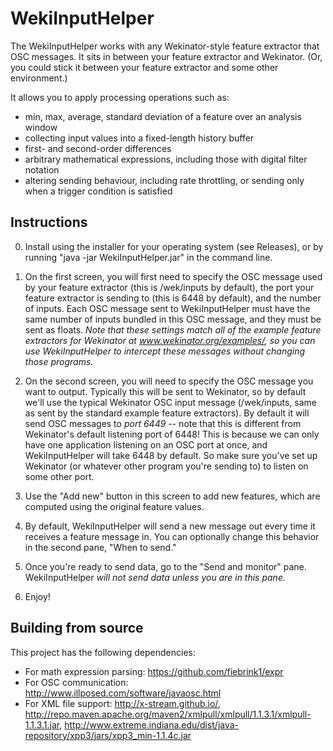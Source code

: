 # WekiInputHelper
The WekiInputHelper works with any Wekinator-style feature extractor that OSC messages. It sits in between your feature extractor and Wekinator. (Or, you could stick it between your feature extractor and some other environment.)

It allows you to apply processing operations such as:

* min, max, average, standard deviation of a feature over an analysis window
* collecting input values into a fixed-length history buffer
* first- and second-order differences
* arbitrary mathematical expressions, including those with digital filter notation
* altering sending behaviour, including rate throttling, or sending only when a trigger condition is satisfied

## Instructions

0. Install using the installer for your operating system (see Releases), or by running "java -jar WekiInputHelper.jar" in the command line.

1. On the first screen, you will first need to specify the OSC message used by your feature extractor (this is /wek/inputs by default), the port your feature extractor is sending to (this is 6448 by default), and the number of inputs. Each OSC message sent to WekiInputHelper must have the same number of inputs bundled in this OSC message, and they must be sent as floats. *Note that these settings match all of the example feature extractors for Wekinator at www.wekinator.org/examples/, so you can use WekiInputHelper to intercept these messages without changing those programs.*

2. On the second screen, you will need to specify the OSC message you want to output. Typically this will be sent to Wekinator, so by default we'll use the typical Wekinator OSC input message (/wek/inputs, same as sent by the standard example feature extractors). By default it will send OSC messages to *port 6449* -- note that this is different from Wekinator's default listening port of 6448! This is because we can only have one application listening on an OSC port at once, and WekiInputHelper will take 6448 by default. So make sure you've set up Wekinator (or whatever other program you're sending to) to listen on some other port.

3.  Use the "Add new" button in this screen to add new features, which are computed using the original feature values.

4.  By default, WekiInputHelper will send a new message out every time it receives a feature message in. You can optionally change this behavior in the second pane, "When to send."

5.  Once you're ready to send data, go to the "Send and monitor" pane. WekiInputHelper *will not send data unless you are in this pane.*

6.  Enjoy!

## Building from source
This project has the following dependencies:
* For math expression parsing: https://github.com/fiebrink1/expr
* For OSC communication: http://www.illposed.com/software/javaosc.html
* For XML file support: http://x-stream.github.io/, http://repo.maven.apache.org/maven2/xmlpull/xmlpull/1.1.3.1/xmlpull-1.1.3.1.jar, http://www.extreme.indiana.edu/dist/java-repository/xpp3/jars/xpp3_min-1.1.4c.jar


